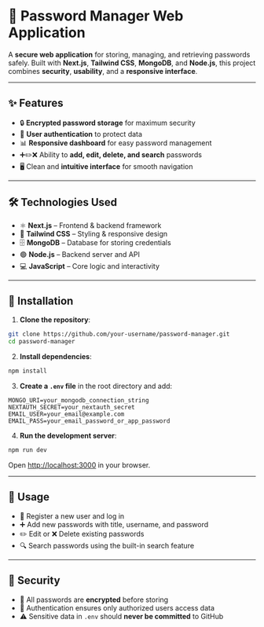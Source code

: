 # 🔐 Password Manager Web Application

A **secure web application** for storing, managing, and retrieving passwords safely. Built with **Next.js**, **Tailwind CSS**, **MongoDB**, and **Node.js**, this project combines **security**, **usability**, and a **responsive interface**.  

---

## ✨ Features
- 🔒 **Encrypted password storage** for maximum security  
- 👤 **User authentication** to protect data  
- 📊 **Responsive dashboard** for easy password management  
- ➕✏️❌ Ability to **add, edit, delete, and search** passwords  
- 🖥️ Clean and **intuitive interface** for smooth navigation  

---

## 🛠 Technologies Used
- ⚛️ **Next.js** – Frontend & backend framework  
- 🎨 **Tailwind CSS** – Styling & responsive design  
- 🗄️ **MongoDB** – Database for storing credentials  
- 🟢 **Node.js** – Backend server and API  
- 💻 **JavaScript** – Core logic and interactivity  

---

## 🚀 Installation
1. **Clone the repository**:  
```bash
git clone https://github.com/your-username/password-manager.git
cd password-manager
````

2. **Install dependencies**:

```bash
npm install
```

3. **Create a `.env` file** in the root directory and add:

```
MONGO_URI=your_mongodb_connection_string
NEXTAUTH_SECRET=your_nextauth_secret
EMAIL_USER=your_email@example.com
EMAIL_PASS=your_email_password_or_app_password
```

4. **Run the development server**:

```bash
npm run dev
```

Open [http://localhost:3000](http://localhost:3000) in your browser.

---

## 📌 Usage

* 📝 Register a new user and log in
* ➕ Add new passwords with title, username, and password
* ✏️ Edit or ❌ Delete existing passwords
* 🔍 Search passwords using the built-in search feature

---

## 🔐 Security

* 🔑 All passwords are **encrypted** before storing
* 👮 Authentication ensures only authorized users access data
* ⚠️ Sensitive data in `.env` should **never be committed** to GitHub
